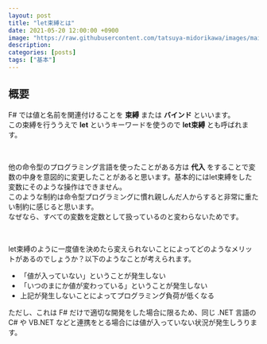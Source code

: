 ```yaml
---
layout: post
title: "let束縛とは"
date: 2021-05-20 12:00:00 +0900
image: "https://raw.githubusercontent.com/tatsuya-midorikawa/images/main/fsdoc-jp/common/fs-octcat.png"
description: 
categories: [posts]
tags: ["基本"]
---
```


## 概要  

F# では値と名前を関連付けることを **束縛** または **バインド** といいます。  
この束縛を行ううえで **let** というキーワードを使うので **let束縛** とも呼ばれます。  

<br>  

他の命令型のプログラミング言語を使ったことがある方は **代入** をすることで変数の中身を意図的に変更したことがあると思います。基本的にはlet束縛をした変数にそのような操作はできません。  
このような制約は命令型プログラミングに慣れ親しんだ人からすると非常に重たい制約に感じると思います。  
なぜなら、すべての変数を定数として扱っているのと変わらないためです。  

<br>  

let束縛のように一度値を決めたら変えられないことによってどのようなメリットがあるのでしょうか？以下のようなことが考えられます。  

- 「値が入っていない」ということが発生しない  
- 「いつのまにか値が変わっている」ということが発生しない  
- 上記が発生しないことによってプログラミング負荷が低くなる

ただし、これは F# だけで適切な開発をした場合に限るため、同じ .NET 言語の C# や VB.NET などと連携をとる場合には値が入っていない状況が発生しうります。  

